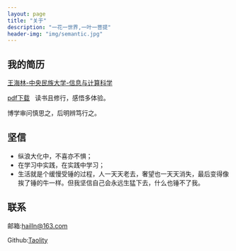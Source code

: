 ```yaml
---
layout: page
title: "关于"
description: "一花一世界,一叶一菩提"
header-img: "img/semantic.jpg"
---
```



 ##  我的简历

 [王海林-中央民族大学-信息与计算科学](http://www.wanghailin.info/source/resume.html)
 
  [pdf下载](http://www.wanghailin.info/source/18%E5%BA%94%E5%B1%8A-%E7%8E%8B%E6%B5%B7%E6%9E%97-%E4%B8%AD%E5%A4%AE%E6%B0%91%E6%97%8F%E5%A4%A7%E5%AD%A6-%E4%BF%A1%E6%81%AF%E4%B8%8E%E8%AE%A1%E7%AE%97%E7%A7%91%E5%AD%A6-%E6%95%B0%E6%8D%AE%E5%88%86%E6%9E%90%E5%B8%88.pdf)
   
   读书且修行，感悟多体验。

   博学审问慎思之，后明辨笃行之。


    
## 坚信

   * 纵浪大化中，不喜亦不惧；
   * 在学习中实践，在实践中学习；
   * 生活就是个缓慢受锤的过程，人一天天老去，奢望也一天天消失，最后变得像挨了锤的牛一样。但我坚信自己会永远生猛下去，什么也锤不了我。
    


## 联系

邮箱:hailln@163.com

Github:[Taolity](https://github.com/Taolity)

